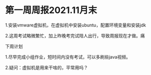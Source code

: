 # 第一周周报2021.11月末

1.安装vmware虚拟机，在虚拟机中安装ubuntu，配置环境变量和安装jdk

2.这周考试略微繁忙，加上昨晚考完试陪人出行，导致周报现在才做。痛

下周计划

1.尽早完成小组作业，短时间内没有考试，可以多刷些java视频。

2.疑问：虚拟机是用来干啥的，平常用吗？